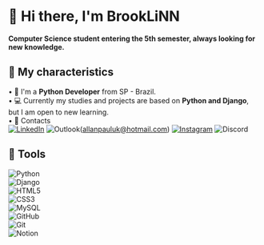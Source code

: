 # 📍 Hi there, I'm BrookLiNN 
**Computer Science student entering the 5th semester, always looking for new knowledge.**
<br />
## 🔎 My characteristics
• 🐍 I'm a **Python Developer** from SP - Brazil.<br />
• 💻 Currently my studies and projects are based on **Python and Django**, but I am open to new learning.<br />
• 📩 Contacts <br />
[![LinkedIn](https://img.shields.io/badge/linkedin-%230077B5.svg?style=for-the-badge&logo=linkedin&logoColor=white)](https://www.linkedin.com/in/allan-medeiros-495188233/)
![Outlook](https://img.shields.io/badge/Microsoft_Outlook-0078D4?style=for-the-badge&logo=microsoft-outlook&logoColor=white)(allanpauluk@hotmail.com)
[![Instagram](https://img.shields.io/badge/Instagram-%23E4405F.svg?style=for-the-badge&logo=Instagram&logoColor=white)](https://www.instagram.com/allanp2m/)
![Discord](https://img.shields.io/badge/brooklinn-%235865F2.svg?style=for-the-badge&logo=discord&logoColor=white)
<br />
## 🔨 Tools 
![Python](https://img.shields.io/badge/python-3670A0?style=for-the-badge&logo=python&logoColor=ffdd54)<br />
![Django](https://img.shields.io/badge/django-%23092E20.svg?style=for-the-badge&logo=django&logoColor=white)<br />
![HTML5](https://img.shields.io/badge/html5-%23E34F26.svg?style=for-the-badge&logo=html5&logoColor=white)<br />
![CSS3](https://img.shields.io/badge/css3-%231572B6.svg?style=for-the-badge&logo=css3&logoColor=white)<br />
![MySQL](https://img.shields.io/badge/mysql-%2300f.svg?style=for-the-badge&logo=mysql&logoColor=white)<br />
![GitHub](https://img.shields.io/badge/github-%23121011.svg?style=for-the-badge&logo=github&logoColor=white)<br />
![Git](https://img.shields.io/badge/git-%23F05033.svg?style=for-the-badge&logo=git&logoColor=white)<br />
![Notion](https://img.shields.io/badge/Notion-%23000000.svg?style=for-the-badge&logo=notion&logoColor=white)<br />
